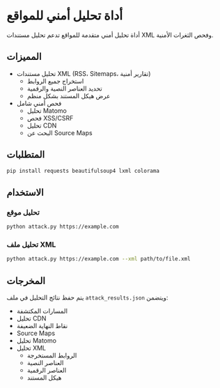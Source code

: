 # أداة تحليل أمني للمواقع

أداة تحليل أمني متقدمة للمواقع تدعم تحليل مستندات XML وفحص الثغرات الأمنية.

## المميزات

- تحليل مستندات XML (RSS، Sitemaps، تقارير أمنية)
  - استخراج جميع الروابط
  - تحديد العناصر النصية والرقمية
  - عرض هيكل المستند بشكل منظم
- فحص أمني شامل
  - تحليل Matomo
  - فحص XSS/CSRF
  - تحليل CDN
  - البحث عن Source Maps

## المتطلبات

```bash
pip install requests beautifulsoup4 lxml colorama
```

## الاستخدام

### تحليل موقع

```bash
python attack.py https://example.com
```

### تحليل ملف XML

```bash
python attack.py https://example.com --xml path/to/file.xml
```

## المخرجات

يتم حفظ نتائج التحليل في ملف `attack_results.json` ويتضمن:

- المسارات المكتشفة
- تحليل CDN
- نقاط النهاية الضعيفة
- Source Maps
- تحليل Matomo
- تحليل XML
  - الروابط المستخرجة
  - العناصر النصية
  - العناصر الرقمية
  - هيكل المستند